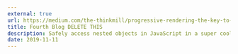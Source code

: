```yaml
---
external: true
url: https://medium.com/the-thinkmill/progressive-rendering-the-key-to-faster-web-ebfbbece41a4
title: Fourth Blog DELETE THIS
description: Safely access nested objects in JavaScript in a super cool way.
date: 2019-11-11
---
```

